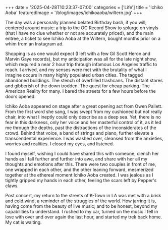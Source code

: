 +++
date = '2025-04-28T10:23:37-07:00'
categories = ['Life']
title = 'Ichiko Aoba'
featuredImage = '/blog/images/ichikoaoba/wiltern.jpg'
+++

The day was a personally planned belated Birthday bash, if you will, centered around music: a trip to the OC Record Show to splurge on vinyls (that I have no clue whether or not are accurately priced), and the main entree, a ticket to see Ichiko Aoba at the Wiltern, bought months prior on a whim from an Instagram ad. 

Shopping is as one would expect (I left with a few Gil Scott Heron and Marvin Gaye records), but my anticipation was all for the late night show, which required a near 2 hour trip through infamous Los Angeles traffic to reach. I arrived, and my senses were met with the brutality of what I imagine occurs in many highly populated urban cities. The tagged abandoned buildings. The stench of overfilled trashcans. The distant stares and gibberish of the down trodden. The quest for cheap parking. The American Reality for many. I bared the streets for a few hours before the doors opened. 

Ichiko Aoba appeared on stage after a great opening act from Owen Pallett. From the first word she sang, I was swept from my cushioned but not really chair, into what I ineptly could only describe as a deep sea. Yet, there is no fear in this darkness, only her voice and her masterful control of it, as it led me through the depths, past the distractions of the inconsiderates of the crowd. Behind that voice, a band of strings and piano, further elevate a transcendental experience. I was washed over, cleansed from the anxieties, worries and realities. I closed my eyes, and listened. 

I found myself, wishing I could have shared this with someone, clench her hands as I fall further and further into awe, and share with her all my thoughts and emotions after this. There were two couples in front of me, one wrapped in each other, and the other leaning forward, mesmerized together at the ethereal moment Ichiko Aoba created. I was jealous as I tightly gripped my hands in each other, feeling the scars left by Pepper's claws. 

Post concert, my return to the streets of K-Town in LA was met with a brisk and cold wind, a reminder of the struggles of the world. How jarring it is, having come from the beauty of live music; and to be honest, beyond my capabilities to understand. I rushed to my car, turned on the music I fell in love with over and over again the last hour, and started my trek back home. My cat is waiting.
